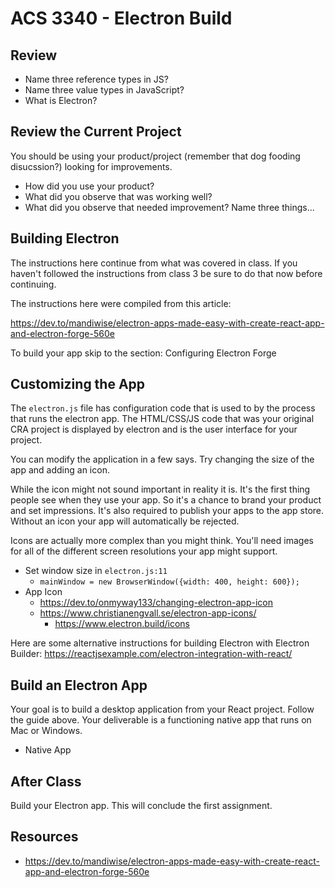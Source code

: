 # ACS 3340 - Electron Build

<!-- > -->

## Review

- Name three reference types in JS? 
- Name three value types in JavaScript?
- What is Electron?

<!-- > -->

## Review the Current Project

You should be using your product/project (remember that dog fooding disucssion?) looking for improvements. 

<!-- > -->

- How did you use your product? 
- What did you observe that was working well?
- What did you observe that needed improvement? Name three things...

<!-- > -->

## Building Electron

<!-- > -->

The instructions here continue from what was covered in class. If you haven't followed the instructions from class 3 be sure to do that now before continuing. 

<!-- > -->

The instructions here were compiled from this article:

https://dev.to/mandiwise/electron-apps-made-easy-with-create-react-app-and-electron-forge-560e

To build your app skip to the section: Configuring Electron Forge

<!-- > -->

## Customizing the App

<!-- > -->

The `electron.js` file has configuration code that is used to by the process that runs the electron app. The HTML/CSS/JS code that was your original CRA project is displayed by electron and is the user interface for your project.

<!-- > -->

You can modify the application in a few says. Try changing the size of the app and adding an icon. 

<!-- > -->

While the icon might not sound important in reality it is. It's the first thing people see when they use your app. So it's a chance to brand your product and set impressions. It's also required to publish your apps to the app store. Without an icon your app will automatically be rejected. 

<!-- > -->

Icons are actually more complex than you might think. You'll need images for all of the different screen resolutions your app might support. 

- Set window size in `electron.js:11`
	- `mainWindow = new BrowserWindow({width: 400, height: 600});`
- App Icon
	- https://dev.to/onmyway133/changing-electron-app-icon
  - https://www.christianengvall.se/electron-app-icons/
	- https://www.electron.build/icons

Here are some alternative instructions for building Electron with Electron Builder: https://reactjsexample.com/electron-integration-with-react/

<!-- > -->
	
## Build an Electron App

<!-- > -->

Your goal is to build a desktop application from your React project. Follow the guide above. Your deliverable is a functioning native app that runs on Mac or Windows. 

- Native App

<!-- > -->

## After Class

Build your Electron app. This will conclude the first assignment. 

<!-- > -->

## Resources

- https://dev.to/mandiwise/electron-apps-made-easy-with-create-react-app-and-electron-forge-560e
